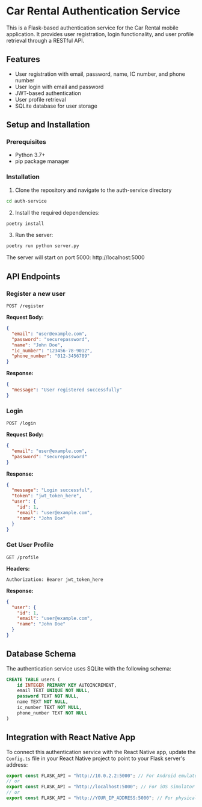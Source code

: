 # Car Rental Authentication Service

This is a Flask-based authentication service for the Car Rental mobile application. It provides user registration, login functionality, and user profile retrieval through a RESTful API.

## Features

- User registration with email, password, name, IC number, and phone number
- User login with email and password
- JWT-based authentication
- User profile retrieval
- SQLite database for user storage

## Setup and Installation

### Prerequisites

- Python 3.7+
- pip package manager

### Installation

1. Clone the repository and navigate to the auth-service directory
```bash
cd auth-service
```

2. Install the required dependencies:
```bash
poetry install
```

3. Run the server:
```bash
poetry run python server.py
```

The server will start on port 5000: http://localhost:5000

## API Endpoints

### Register a new user

```
POST /register
```

**Request Body:**
```json
{
  "email": "user@example.com",
  "password": "securepassword",
  "name": "John Doe",
  "ic_number": "123456-78-9012",
  "phone_number": "012-3456789"
}
```

**Response:**
```json
{
  "message": "User registered successfully"
}
```

### Login

```
POST /login
```

**Request Body:**
```json
{
  "email": "user@example.com",
  "password": "securepassword"
}
```

**Response:**
```json
{
  "message": "Login successful",
  "token": "jwt_token_here",
  "user": {
    "id": 1,
    "email": "user@example.com",
    "name": "John Doe"
  }
}
```

### Get User Profile

```
GET /profile
```

**Headers:**
```
Authorization: Bearer jwt_token_here
```

**Response:**
```json
{
  "user": {
    "id": 1,
    "email": "user@example.com",
    "name": "John Doe"
  }
}
```

## Database Schema

The authentication service uses SQLite with the following schema:

```sql
CREATE TABLE users (
    id INTEGER PRIMARY KEY AUTOINCREMENT,
    email TEXT UNIQUE NOT NULL,
    password TEXT NOT NULL,
    name TEXT NOT NULL,
    ic_number TEXT NOT NULL,
    phone_number TEXT NOT NULL
)
```

## Integration with React Native App

To connect this authentication service with the React Native app, update the `Config.ts` file in your React Native project to point to your Flask server's address:

```typescript
export const FLASK_API = "http://10.0.2.2:5000"; // For Android emulator
// or
export const FLASK_API = "http://localhost:5000"; // For iOS simulator
// or
export const FLASK_API = "http://YOUR_IP_ADDRESS:5000"; // For physical devices
```